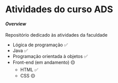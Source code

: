 # Atividades do curso ADS
#### _Overview_

Repositório dedicado às atividades da faculdade 

* Lógica de programação ✅
* Java ✅
* Programação orientada à objetos ✅
* Front-end (em andamento) 🟡
   * HTML ✅
   * CSS  🟡
